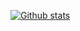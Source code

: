 [![Github stats](https://github-readme-stats.vercel.app/api?username=gregito&show_icons=true&hide_border=true)](https://github.com/gregito)
